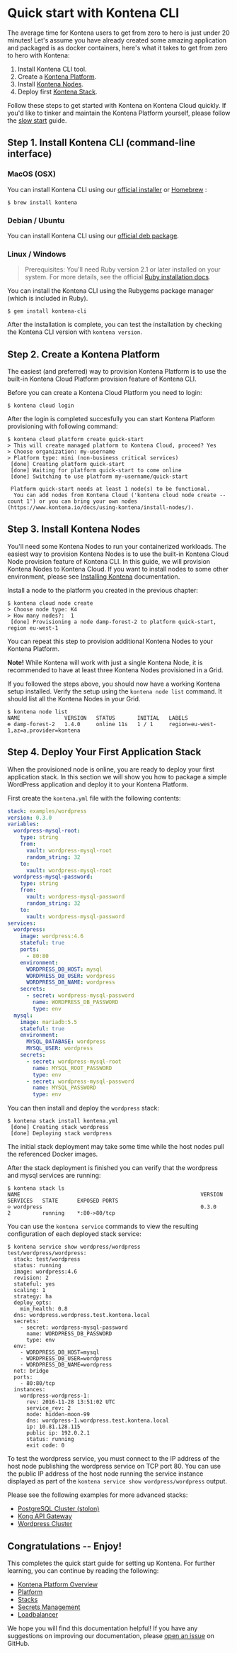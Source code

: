 # Quick start with Kontena CLI

The average time for Kontena users to get from zero to hero is just under 20 minutes! Let's assume you have already created some amazing application and packaged is as docker containers, here's what it takes to get from zero to hero with Kontena:

1. Install Kontena CLI tool.
2. Create a [Kontena Platform](using-kontena/platform.md).
3. Install [Kontena Nodes](using-kontena/nodes.md).
4. Deploy first [Kontena Stack](using-kontena/stacks.md).

Follow these steps to get started with Kontena on Kontena Cloud quickly. If you'd like to tinker and maintain the Kontena Platform yourself, please follow the [slow start](./slow-start.md) guide.

## Step 1. Install Kontena CLI (command-line interface)

### MacOS (OSX)

You can install Kontena CLI using our [official installer](https://gh-releases.kontena.io/kontena/kontena/pkg/latest) or [Homebrew](https://brew.sh/) :

```
$ brew install kontena
```

### Debian / Ubuntu

You can install Kontena CLI using our [official deb package](https://gh-releases.kontena.io/kontena/kontena/deb/latest).

### Linux / Windows

> Prerequisites: You'll need Ruby version 2.1 or later installed on your system. For more details, see the official [Ruby installation docs](https://www.ruby-lang.org/en/documentation/installation/).

You can install the Kontena CLI using the Rubygems package manager (which is included in Ruby).

```
$ gem install kontena-cli
```

After the installation is complete, you can test the installation by checking the Kontena CLI version with `kontena version`.

## Step 2. Create a Kontena Platform

The easiest (and preferred) way to provision Kontena Platform is to use the built-in Kontena Cloud Platform provision feature of Kontena CLI.

Before you can create a Kontena Cloud Platform you need to login:

```
$ kontena cloud login
```

After the login is completed succesfully you can start Kontena Platform provisioning with following command:

```
$ kontena cloud platform create quick-start
> This will create managed platform to Kontena Cloud, proceed? Yes
> Choose organization: my-username
> Platform type: mini (non-business critical services)
 [done] Creating platform quick-start
 [done] Waiting for platform quick-start to come online
 [done] Switching to use platform my-username/quick-start

 Platform quick-start needs at least 1 node(s) to be functional.
  You can add nodes from Kontena Cloud ('kontena cloud node create --count 1') or you can bring your own nodes (https://www.kontena.io/docs/using-kontena/install-nodes/).
```

## Step 3. Install Kontena Nodes

You'll need some Kontena Nodes to run your containerized workloads. The easiest way to provision Kontena Nodes is to use the built-in Kontena Cloud Node provision feature of Kontena CLI. In this guide, we will provision Kontena Nodes to Kontena Cloud. If you want to install nodes to some other environment, please see [Installing Kontena](using-kontena/install-nodes/) documentation.

Install a node to the platform you created in the previous chapter:

```
$ kontena cloud node create
> Choose node type: K4
> How many nodes?:  1
 [done] Provisioning a node damp-forest-2 to platform quick-start, region eu-west-1
```

You can repeat this step to provision additional Kontena Nodes to your Kontena Platform.

**Note!** While Kontena will work with just a single Kontena Node, it is recommended to have at least three Kontena Nodes provisioned in a Grid.

If you followed the steps above, you should now have a working Kontena setup installed. Verify the setup using the `kontena node list` command. It should list all the Kontena Nodes in your Grid.

```
$ kontena node list
NAME              VERSION   STATUS       INITIAL   LABELS
⊛ damp-forest-2   1.4.0     online 11s   1 / 1     region=eu-west-1,az=a,provider=kontena
```

## Step 4. Deploy Your First Application Stack

 When the provisioned node is online, you are ready to deploy your first application stack.
 In this section we will show you how to package a simple WordPress application and deploy it to your Kontena Platform.

First create the `kontena.yml` file with the following contents:

```yaml
stack: examples/wordpress
version: 0.3.0
variables:
  wordpress-mysql-root:
    type: string
    from:
      vault: wordpress-mysql-root
      random_string: 32
    to:
      vault: wordpress-mysql-root
  wordpress-mysql-password:
    type: string
    from:
      vault: wordpress-mysql-password
      random_string: 32
    to:
      vault: wordpress-mysql-password
services:
  wordpress:
    image: wordpress:4.6
    stateful: true
    ports:
      - 80:80
    environment:
      WORDPRESS_DB_HOST: mysql
      WORDPRESS_DB_USER: wordpress
      WORDPRESS_DB_NAME: wordpress
    secrets:
      - secret: wordpress-mysql-password
        name: WORDPRESS_DB_PASSWORD
        type: env
  mysql:
    image: mariadb:5.5
    stateful: true
    environment:
      MYSQL_DATABASE: wordpress
      MYSQL_USER: wordpress
    secrets:
      - secret: wordpress-mysql-root
        name: MYSQL_ROOT_PASSWORD
        type: env
      - secret: wordpress-mysql-password
        name: MYSQL_PASSWORD
        type: env
```

You can then install and deploy the `wordpress` stack:

```
$ kontena stack install kontena.yml
 [done] Creating stack wordpress
 [done] Deploying stack wordpress
```

The initial stack deployment may take some time while the host nodes pull the referenced Docker images.

After the stack deployment is finished you can verify that the wordpress and mysql services are running:

```
$ kontena stack ls
NAME                                                         VERSION    SERVICES   STATE      EXPOSED PORTS
⊝ wordpress                                                  0.3.0      2          running    *:80->80/tcp
```

You can use the `kontena service` commands to view the resulting configuration of each deployed stack service:

```
$ kontena service show wordpress/wordpress
test/wordpress/wordpress:
  stack: test/wordpress
  status: running
  image: wordpress:4.6
  revision: 2
  stateful: yes
  scaling: 1
  strategy: ha
  deploy_opts:
    min_health: 0.8
  dns: wordpress.wordpress.test.kontena.local
  secrets:
    - secret: wordpress-mysql-password
      name: WORDPRESS_DB_PASSWORD
      type: env
  env:
    - WORDPRESS_DB_HOST=mysql
    - WORDPRESS_DB_USER=wordpress
    - WORDPRESS_DB_NAME=wordpress
  net: bridge
  ports:
    - 80:80/tcp
  instances:
    wordpress-wordpress-1:
      rev: 2016-11-28 13:51:02 UTC
      service_rev: 2
      node: hidden-moon-99
      dns: wordpress-1.wordpress.test.kontena.local
      ip: 10.81.128.115
      public ip: 192.0.2.1
      status: running
      exit code: 0
```

To test the wordpress service, you must connect to the IP address of the host node publishing the wordpress service on TCP port 80.
You can use the public IP address of the host node running the service instance displayed as part of the `kontena service show wordpress/wordpress` output.

Please see the following examples for more advanced stacks:

- [PostgreSQL Cluster (stolon)](https://github.com/kontena/kontena-stacks/tree/master/stolon)
- [Kong API Gateway](https://github.com/kontena/kontena-stacks/tree/master/kong)
- [Wordpress Cluster](https://github.com/kontena/kontena-stacks/tree/master/wordpress-cluster)

## Congratulations -- Enjoy!

This completes the quick start guide for setting up Kontena. For further learning, you can continue by reading the following:

* [Kontena Platform Overview](using-kontena/README.md)
* [Platform](using-kontena/platform.md)
* [Stacks](using-kontena/stacks.md)
* [Secrets Management](using-kontena/vault.md)
* [Loadbalancer](using-kontena/loadbalancer.md)

We hope you will find this documentation helpful! If you have any suggestions on improving our documentation, please [open an issue](https://github.com/kontena/kontena/issues) on GitHub.
